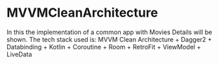 # MVVMCleanArchitecture
In this the implementation of a common app with Movies Details will be shown.
The tech stack used is: MVVM Clean Architecture + Dagger2 + Databinding + Kotlin + Coroutine + Room + RetroFit + ViewModel + LiveData
